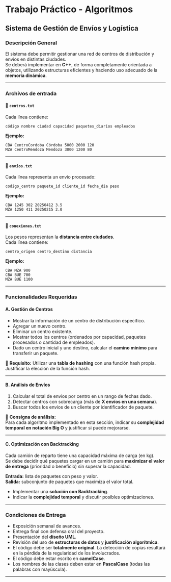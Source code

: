 # Trabajo Práctico - Algoritmos  
## Sistema de Gestión de Envíos y Logística  

### Descripción General  
El sistema debe permitir gestionar una red de centros de distribución y envíos en distintas ciudades.  
Se deberá implementar en **C++**, de forma completamente orientada a objetos, utilizando estructuras eficientes y haciendo uso adecuado de la **memoria dinámica**.  

---

### Archivos de entrada  

#### 📄 `centros.txt`  
Cada línea contiene:  
```
código nombre ciudad capacidad paquetes_diarios empleados
```

**Ejemplo:**  
```
CBA CentroCordoba Córdoba 5000 2000 120
MZA CentroMendoza Mendoza 3000 1200 80
```

---

#### 📄 `envios.txt`  
Cada línea representa un envío procesado:  
```
codigo_centro paquete_id cliente_id fecha_dia peso
```

**Ejemplo:**  
```
CBA 1245 302 20250412 3.5
MZA 1250 411 20250215 2.0
```

---

#### 📄 `conexiones.txt`  
Los pesos representan la **distancia entre ciudades**.  
Cada línea contiene:  
```
centro_origen centro_destino distancia
```

**Ejemplo:**  
```
CBA MZA 900
CBA BUE 700
MZA BUE 1100
```

---

### Funcionalidades Requeridas  

#### A. Gestión de Centros  
- Mostrar la información de un centro de distribución específico.  
- Agregar un nuevo centro.  
- Eliminar un centro existente.  
- Mostrar todos los centros (ordenados por capacidad, paquetes procesados o cantidad de empleados).  
- Dado un centro inicial y uno destino, calcular el **camino mínimo** para transferir un paquete.  

📌 **Requisito:** Utilizar una **tabla de hashing** con una función hash propia.  
Justificar la elección de la función hash.  

---

#### B. Análisis de Envíos  
1. Calcular el total de envíos por centro en un rango de fechas dado.  
2. Detectar centros con sobrecarga (más de **X envíos en una semana**).  
3. Buscar todos los envíos de un cliente por identificador de paquete.  

🧠 **Consigna de análisis:**  
Para cada algoritmo implementado en esta sección, indicar su **complejidad temporal en notación Big O** y justificar si puede mejorarse.  

---

#### C. Optimización con Backtracking  
Cada camión de reparto tiene una capacidad máxima de carga (en kg).  
Se debe decidir qué paquetes cargar en un camión para **maximizar el valor de entrega** (prioridad o beneficio) sin superar la capacidad.  

**Entrada:** lista de paquetes con peso y valor.  
**Salida:** subconjunto de paquetes que maximiza el valor total.  

- Implementar una **solución con Backtracking**.  
- Indicar la **complejidad temporal** y discutir posibles optimizaciones.  

---

### Condiciones de Entrega  
- Exposición semanal de avances.  
- Entrega final con defensa oral del proyecto.  
- Presentación del **diseño UML**.  
- Revisión del uso de **estructuras de datos** y **justificación algorítmica**.  
- El código debe ser **totalmente original**. La detección de copias resultará en la pérdida de la regularidad de los involucrados.  
- El código debe estar escrito en **camelCase**.  
- Los nombres de las clases deben estar en **PascalCase** (todas las palabras con mayúscula).  

---
